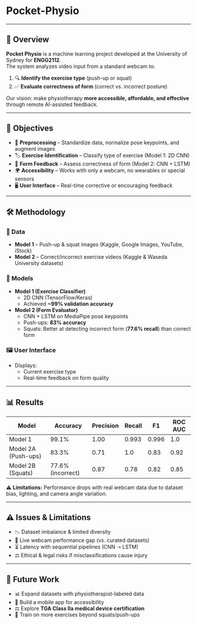 # Pocket-Physio

---

## 📖 Overview  
**Pocket Physio** is a machine learning project developed at the University of Sydney for **ENGG2112**.  
The system analyzes video input from a standard webcam to:  
1. 🔍 **Identify the exercise type** (push-up or squat)  
2. ✅ **Evaluate correctness of form** (correct vs. incorrect posture)  

Our vision: make physiotherapy **more accessible, affordable, and effective** through remote AI-assisted feedback.  

---

## 🎯 Objectives  
- 🧹 **Preprocessing** – Standardize data, normalize pose keypoints, and augment images  
- 🏷 **Exercise Identification** – Classify type of exercise (Model 1: 2D CNN)  
- 📏 **Form Feedback** – Assess correctness of form (Model 2: CNN + LSTM)  
- 🌍 **Accessibility** – Works with only a webcam, no wearables or special sensors  
- 🖥 **User Interface** – Real-time corrective or encouraging feedback  

---

## 🛠 Methodology  

### 📂 Data  
- **Model 1** – Push-up & squat images (Kaggle, Google Images, YouTube, iStock)  
- **Model 2** – Correct/incorrect exercise videos (Kaggle & Waseda University datasets)  

### 🤖 Models  
- **Model 1 (Exercise Classifier)**  
  - 2D CNN (TensorFlow/Keras)  
  - Achieved **~99% validation accuracy**  
- **Model 2 (Form Evaluator)**  
  - CNN + LSTM on MediaPipe pose keypoints  
  - Push-ups: **83% accuracy**  
  - Squats: Better at detecting incorrect form (**77.6% recall**) than correct form  

### 🖼 User Interface  
- Displays:  
  - Current exercise type  
  - Real-time feedback on form quality  

---

## 📊 Results  

| Model   | Accuracy | Precision | Recall | F1 | ROC AUC |
|---------|----------|-----------|--------|----|---------|
| Model 1 | 99.1%    | 1.00      | 0.993  | 0.996 | 1.0 |
| Model 2A (Push-ups) | 83.3% | 0.71 | 1.0 | 0.83 | 0.92 |
| Model 2B (Squats)  | 77.6% (incorrect) | 0.87 | 0.78 | 0.82 | 0.85 |

⚠️ **Limitations:** Performance drops with real webcam data due to dataset bias, lighting, and camera angle variation.  

---

## ⚠️ Issues & Limitations  
- 📉 Dataset imbalance & limited diversity  
- 🎥 Live webcam performance gap (vs. curated datasets)  
- ⏳ Latency with sequential pipelines (CNN ➝ LSTM)  
- ⚖️ Ethical & legal risks if misclassifications cause injury  

---

## 🔮 Future Work  
- 📊 Expand datasets with physiotherapist-labeled data  
- 📱 Build a mobile app for accessibility  
- ⚖️ Explore **TGA Class IIa medical device certification**  
- 🧠 Train on more exercises beyond squats/push-ups  
